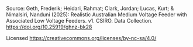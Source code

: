 Source: Geth, Frederik; Heidari, Rahmat; Clark, Jordan; Lucas, Kurt; & Nimalsiri, Nanduni (2025): Realistic Australian Medium Voltage Feeder with Associated Low Voltage Feeders. v1. CSIRO. Data Collection. https://doi.org/10.25919/ghnz-bk28

Licensed https://creativecommons.org/licenses/by-nc-sa/4.0/

